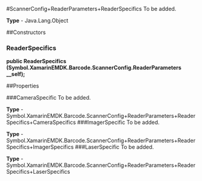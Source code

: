#ScannerConfig+ReaderParameters+ReaderSpecifics
To be added.

**Type** - Java.Lang.Object

##Constructors
### ReaderSpecifics 
**public ReaderSpecifics (Symbol.XamarinEMDK.Barcode.ScannerConfig.ReaderParameters __self);**

##Properties

###CameraSpecific
To be added.

**Type** - Symbol.XamarinEMDK.Barcode.ScannerConfig+ReaderParameters+ReaderSpecifics+CameraSpecifics
###ImagerSpecific
To be added.

**Type** - Symbol.XamarinEMDK.Barcode.ScannerConfig+ReaderParameters+ReaderSpecifics+ImagerSpecifics
###LaserSpecific
To be added.

**Type** - Symbol.XamarinEMDK.Barcode.ScannerConfig+ReaderParameters+ReaderSpecifics+LaserSpecifics


